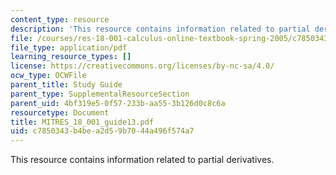 ```yaml
---
content_type: resource
description: 'This resource contains information related to partial derivatives. '
file: /courses/res-18-001-calculus-online-textbook-spring-2005/c7850343b4bea2d59b7044a496f574a7_MITRES_18_001_guide13.pdf
file_type: application/pdf
learning_resource_types: []
license: https://creativecommons.org/licenses/by-nc-sa/4.0/
ocw_type: OCWFile
parent_title: Study Guide
parent_type: SupplementalResourceSection
parent_uid: 4bf319e5-0f57-233b-aa55-3b126d0c8c6a
resourcetype: Document
title: MITRES_18_001_guide13.pdf
uid: c7850343-b4be-a2d5-9b70-44a496f574a7
---
```

This resource contains information related to partial derivatives. 